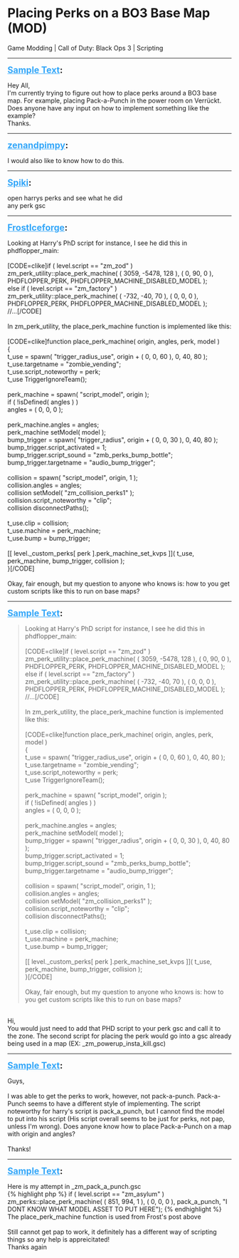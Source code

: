# Placing Perks on a BO3 Base Map (MOD)
Game Modding | Call of Duty: Black Ops 3 | Scripting

---
<strong style="font-size: 1.4em;"><span style="text-decoration: underline;text-decoration-color: #34a7f9;"><span style="color:#34a7f9;">Sample Text</span></span>:</strong>

<p>Hey All,<br />I&#39;m currently trying to figure out how to place perks around a BO3 base map. For example, placing Pack-a-Punch in the power room on Verr&#252;ckt. Does anyone have any input on how to implement something like the example?<br />Thanks.</p>

---
<strong style="font-size: 1.4em;"><span style="text-decoration: underline;text-decoration-color: #34a7f9;"><span style="color:#34a7f9;">zenandpimpy</span></span>:</strong>

<p>I would also like to know how to do this.</p>

---
<strong style="font-size: 1.4em;"><span style="text-decoration: underline;text-decoration-color: #34a7f9;"><span style="color:#34a7f9;">Spiki</span></span>:</strong>

<p>open harrys perks and see what he did<br />any perk gsc</p>

---
<strong style="font-size: 1.4em;"><span style="text-decoration: underline;text-decoration-color: #34a7f9;"><span style="color:#34a7f9;">FrostIceforge</span></span>:</strong>

<p>Looking at Harry&#39;s PhD script for instance, I see he did this in phdflopper_main:<br /><br />[CODE=clike]if ( level.script == &quot;zm_zod&quot; )<br />        zm_perk_utility::place_perk_machine( ( 3059, -5478, 128 ), ( 0, 90, 0 ), PHDFLOPPER_PERK, PHDFLOPPER_MACHINE_DISABLED_MODEL );<br />    else if ( level.script == &quot;zm_factory&quot; )<br />        zm_perk_utility::place_perk_machine( ( -732, -40, 70 ), ( 0, 0, 0 ), PHDFLOPPER_PERK, PHDFLOPPER_MACHINE_DISABLED_MODEL );<br />//...[/CODE]<br /><br />In zm_perk_utility, the place_perk_machine function is implemented like this:<br /><br />[CODE=clike]function place_perk_machine( origin, angles, perk, model )<br />{<br />    t_use = spawn( &quot;trigger_radius_use&quot;, origin + ( 0, 0, 60 ), 0, 40, 80 );<br />    t_use.targetname = &quot;zombie_vending&quot;;           <br />    t_use.script_noteworthy = perk;   <br />    t_use TriggerIgnoreTeam();<br />    <br />    perk_machine = spawn( &quot;script_model&quot;, origin );<br />    if ( !isDefined( angles ) )<br />        angles = ( 0, 0, 0 );<br />    <br />    perk_machine.angles = angles;<br />    perk_machine setModel( model );<br />    bump_trigger = spawn( &quot;trigger_radius&quot;, origin + ( 0, 0, 30 ), 0, 40, 80 );<br />    bump_trigger.script_activated = 1;<br />    bump_trigger.script_sound = &quot;zmb_perks_bump_bottle&quot;;<br />    bump_trigger.targetname = &quot;audio_bump_trigger&quot;;<br />    <br />    collision = spawn( &quot;script_model&quot;, origin, 1 );<br />    collision.angles = angles;<br />    collision setModel( &quot;zm_collision_perks1&quot; );<br />    collision.script_noteworthy = &quot;clip&quot;;<br />    collision disconnectPaths();<br />    <br />    t_use.clip = collision;<br />    t_use.machine = perk_machine;<br />    t_use.bump = bump_trigger;<br />    <br />    [[ level._custom_perks[ perk ].perk_machine_set_kvps ]]( t_use, perk_machine, bump_trigger, collision );<br />}[/CODE]<br /><br />Okay, fair enough, but my question to anyone who knows is: how to you get custom scripts like this to run on base maps?</p>

---
<strong style="font-size: 1.4em;"><span style="text-decoration: underline;text-decoration-color: #34a7f9;"><span style="color:#34a7f9;">Sample Text</span></span>:</strong>

<p><blockquote>Looking at Harry&#39;s PhD script for instance, I see he did this in phdflopper_main:<br /><br />[CODE=clike]if ( level.script == &quot;zm_zod&quot; )<br />        zm_perk_utility::place_perk_machine( ( 3059, -5478, 128 ), ( 0, 90, 0 ), PHDFLOPPER_PERK, PHDFLOPPER_MACHINE_DISABLED_MODEL );<br />    else if ( level.script == &quot;zm_factory&quot; )<br />        zm_perk_utility::place_perk_machine( ( -732, -40, 70 ), ( 0, 0, 0 ), PHDFLOPPER_PERK, PHDFLOPPER_MACHINE_DISABLED_MODEL );<br />//...[/CODE]<br /><br />In zm_perk_utility, the place_perk_machine function is implemented like this:<br /><br />[CODE=clike]function place_perk_machine( origin, angles, perk, model )<br />{<br />    t_use = spawn( &quot;trigger_radius_use&quot;, origin + ( 0, 0, 60 ), 0, 40, 80 );<br />    t_use.targetname = &quot;zombie_vending&quot;;          <br />    t_use.script_noteworthy = perk;  <br />    t_use TriggerIgnoreTeam();<br />   <br />    perk_machine = spawn( &quot;script_model&quot;, origin );<br />    if ( !isDefined( angles ) )<br />        angles = ( 0, 0, 0 );<br />   <br />    perk_machine.angles = angles;<br />    perk_machine setModel( model );<br />    bump_trigger = spawn( &quot;trigger_radius&quot;, origin + ( 0, 0, 30 ), 0, 40, 80 );<br />    bump_trigger.script_activated = 1;<br />    bump_trigger.script_sound = &quot;zmb_perks_bump_bottle&quot;;<br />    bump_trigger.targetname = &quot;audio_bump_trigger&quot;;<br />   <br />    collision = spawn( &quot;script_model&quot;, origin, 1 );<br />    collision.angles = angles;<br />    collision setModel( &quot;zm_collision_perks1&quot; );<br />    collision.script_noteworthy = &quot;clip&quot;;<br />    collision disconnectPaths();<br />   <br />    t_use.clip = collision;<br />    t_use.machine = perk_machine;<br />    t_use.bump = bump_trigger;<br />   <br />    [[ level._custom_perks[ perk ].perk_machine_set_kvps ]]( t_use, perk_machine, bump_trigger, collision );<br />}[/CODE]<br /><br />Okay, fair enough, but my question to anyone who knows is: how to you get custom scripts like this to run on base maps?<br /></blockquote><br />Hi,<br />You would just need to add that PHD script to your perk gsc and call it to the zone. The second script for placing the perk would go into a gsc already being used in a map (EX: _zm_powerup_insta_kill.gsc)</p>

---
<strong style="font-size: 1.4em;"><span style="text-decoration: underline;text-decoration-color: #34a7f9;"><span style="color:#34a7f9;">Sample Text</span></span>:</strong>

<p>Guys,<br /><br />I was able to get the perks to work, however, not pack-a-punch. Pack-a-Punch seems to have a different style of implementing. The script noteworthy for harry&#39;s script is pack_a_punch, but I cannot find the model to put into his script (His script overall seems to be just for perks, not pap, unless I&#39;m wrong). Does anyone know how to place Pack-a-Punch on a map with origin and angles?<br /><br />Thanks!</p>

---
<strong style="font-size: 1.4em;"><span style="text-decoration: underline;text-decoration-color: #34a7f9;"><span style="color:#34a7f9;">Sample Text</span></span>:</strong>

<p>Here is my attempt in _zm_pack_a_punch.gsc<br />{% highlight php %}
if ( level.script == &quot;zm_asylum&quot; )
        zm_perks::place_perk_machine( ( 851, 994, 1 ), ( 0, 0, 0 ), pack_a_punch, &quot;I DONT KNOW WHAT MODEL ASSET TO PUT HERE&quot;);
{% endhighlight %}
<br />The place_perk_machine function is used from Frost&#39;s post above<br /><br />Still cannot get pap to work, it definitely has a different way of scripting things so any help is appreicitated!<br />Thanks again</p>
